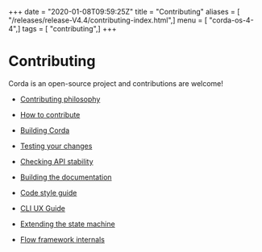+++
date = "2020-01-08T09:59:25Z"
title = "Contributing"
aliases = [ "/releases/release-V4.4/contributing-index.html",]
menu = [ "corda-os-4-4",]
tags = [ "contributing",]
+++


# Contributing

Corda is an open-source project and contributions are welcome!


* [Contributing philosophy](contributing-philosophy.md)

* [How to contribute](contributing.md)

* [Building Corda](building-corda.md)

* [Testing your changes](testing.md)

* [Checking API stability](api-scanner.md)

* [Building the documentation](building-the-docs.md)

* [Code style guide](codestyle.md)

* [CLI UX Guide](cli-ux-guidelines.md)

* [Extending the state machine](contributing-flow-state-machines.md)

* [Flow framework internals](contributing-flow-internals.md)



